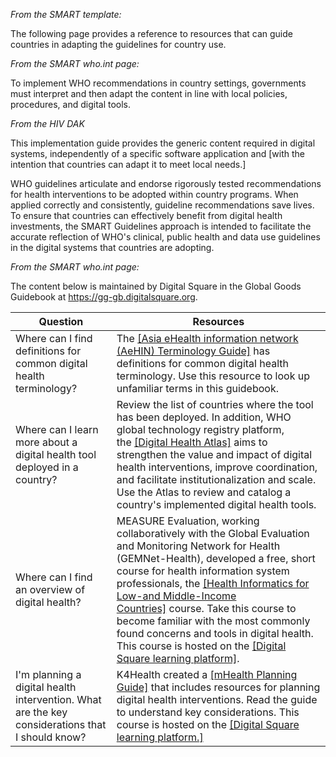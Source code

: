 *From the SMART template:*

The following page provides a reference to resources that can guide
countries in adapting the guidelines for country use.

*From the SMART who.int page:*

To implement WHO recommendations in country settings, governments must
interpret and then adapt the content in line with local policies,
procedures, and digital tools.

*From the HIV DAK*

This implementation guide provides the generic content required in
digital systems, independently of a specific software application and
[with the intention that countries can adapt it to meet local
needs.]

WHO guidelines articulate and endorse rigorously tested recommendations
for health interventions to be adopted within country programs. When
applied correctly and consistently, guideline recommendations save
lives. To ensure that countries can effectively benefit from digital
health investments, the SMART Guidelines approach is intended to
facilitate the accurate reflection of WHO's clinical, public health and
data use guidelines in the digital systems that countries are adopting.

*From the SMART who.int page:*

The content below is maintained by Digital Square in the Global Goods
Guidebook at https://gg-gb.digitalsquare.org.

| **Question** | **Resources**        |
|---------------------|---------------------------------------------------|
| Where can I find definitions for common digital health terminology?                             | The [[Asia eHealth information network (AeHIN) Terminology Guide]](https://aehin.hingx.org/Share/Attachment/3819?fileName=terminology%20booklet%20English%20Mar23%202018.pdf) has definitions for common digital health terminology. Use this resource to look up unfamiliar terms in this guidebook.                                                                                                                                                                                                                                                                           |
| Where can I learn more about a digital health tool deployed in a country?                       | Review the list of countries where the tool has been deployed. In addition, WHO global technology registry platform, the [[Digital Health Atlas]](https://digitalhealthatlas.org/) aims to strengthen the value and impact of digital health interventions, improve coordination, and facilitate institutionalization and scale. Use the Atlas to review and catalog a country's implemented digital health tools.                                                                                                                                                              |
| Where can I find an overview of digital health?                                                 | MEASURE Evaluation, working collaboratively with the Global Evaluation and Monitoring Network for Health (GEMNet-Health), developed a free, short course for health information system professionals, the [[Health Informatics for Low-and Middle-Income Countries]](https://www.measureevaluation.org/health-informatics-short-course.html) course. Take this course to become familiar with the most commonly found concerns and tools in digital health. This course is hosted on the [[Digital Square learning platform]](https://elearning.digitalsquare.io/). |
| I'm planning a digital health intervention. What are the key considerations that I should know? | K4Health created a [[mHealth Planning Guide]](https://www.k4health.org/toolkits/mhealth-planning-guide) that includes resources for planning digital health interventions. Read the guide to understand key considerations. This course is hosted on the [[Digital Square learning platform.]](https://elearning.digitalsquare.io/)                                                                                              